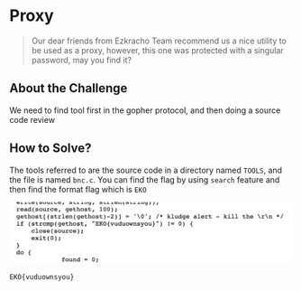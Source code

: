 # Proxy
> Our dear friends from Ezkracho Team recommend us a nice utility to be used as a proxy, however, this one was protected with a singular password, may you find it?

## About the Challenge
We need to find tool first in the gopher protocol, and then doing a source code review

## How to Solve?
The tools referred to are the source code in a directory named `TOOLS`, and the file is named `bnc.c`. You can find the flag by using `search` feature and then find the format flag which is `EKO`

![flag](images/flag.png)

```
EKO{vuduownsyou}
```
